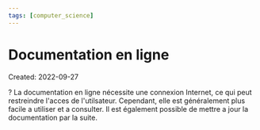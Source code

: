 ```yaml
---
tags: [computer_science] 
---
```

# Documentation en ligne
Created: 2022-09-27

?
La documentation en ligne nécessite une connexion Internet, ce qui peut restreindre l'acces de l'utilsateur.
Cependant, elle est généralement plus facile a utiliser et a consulter. Il est également possible de mettre a jour la documentation par la suite.
<!--SR:!2023-11-26,98,230-->